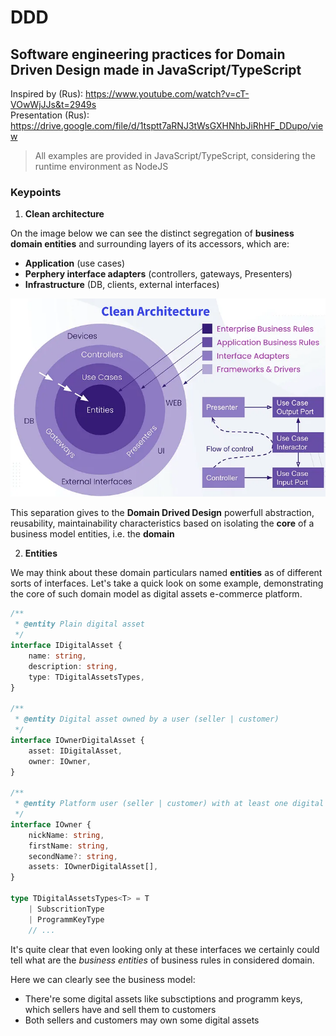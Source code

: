 # DDD

## Software engineering practices for Domain Driven Design made in JavaScript/TypeScript

Inspired by (Rus): https://www.youtube.com/watch?v=cT-VOwWjJJs&t=2949s  
Presentation (Rus): https://drive.google.com/file/d/1tsptt7aRNJ3tWsGXHNhbJiRhHF_DDupo/view

> All examples are provided in JavaScript/TypeScript, considering the runtime environment as NodeJS

### Keypoints

1. **Clean architecture**

On the image below we can see the distinct segregation of **business domain entities** and surrounding layers of its accessors, which are:
- **Application** (use cases)
- **Perphery interface adapters** (controllers, gateways, Presenters)
- **Infrastructure** (DB, clients, external interfaces)

![Clean architecture image](Clean-architecture.png)

This separation gives to the **Domain Drived Design** powerfull abstraction, reusability, maintainability characteristics based on isolating the **core** of a business model entities, i.e. the **domain**

2. **Entities**

We may think about these domain particulars named **entities** as of different sorts of interfaces.
Let's take a quick look on some example, demonstrating the core of such domain model as digital assets e-commerce platform.

```Typescript
/**
 * @entity Plain digital asset
 */
interface IDigitalAsset {
    name: string,
    description: string,
    type: TDigitalAssetsTypes,
}

/**
 * @entity Digital asset owned by a user (seller | customer)
 */
interface IOwnerDigitalAsset {
    asset: IDigitalAsset,
    owner: IOwner,
}

/**
 * @entity Platform user (seller | customer) with at least one digital asset
 */
interface IOwner {
    nickName: string,
    firstName: string,
    secondName?: string,
    assets: IOwnerDigitalAsset[],
}

type TDigitalAssetsTypes<T> = T
    | SubscritionType
    | ProgrammKeyType
    // ...
```

It's quite clear that even looking only at these interfaces we certainly could tell what are the *business entities* of business rules in considered domain. 

Here we can clearly see the business model:
- There're some digital assets like subsctiptions and programm keys, which sellers have and sell them to customers
- Both sellers and customers may own some digital assets
